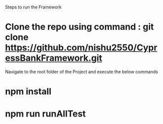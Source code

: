 Steps to run the Framework
# Clone the repo using command : git clone https://github.com/nishu2550/CypressBankFramework.git
Navigate to the root folder of the Project and execute the below commands 
# npm install
# npm run runAllTest

